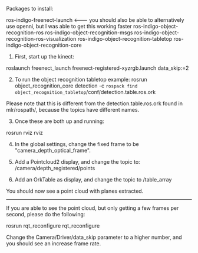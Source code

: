 Packages to install:

ros-indigo-freenect-launch  <--- you should also be able to
alternatively use openni, but I was able to get this working faster
ros-indigo-object-recognition-ros
ros-indigo-object-recognition-msgs
ros-indigo-object-recognition-ros-visualization
ros-indigo-object-recognition-tabletop
ros-indigo-object-recognition-core


1) First, start up the kinect:

roslaunch freenect_launch freenect-registered-xyzrgb.launch data_skip:=2

2) To run the object recognition tabletop example:
rosrun object_recognition_core detection -c `rospack find
object_recognition_tabletop`/conf/detection.table.ros.ork

Please note that this is different from the detection.table.ros.ork
found in mlr/rospath/, because the topics have different names.

3) Once these are both up and running:

rosrun rviz rviz

4) In the global settings, change the fixed frame to be
"camera_depth_optical_frame".

5) Add a Pointcloud2 display, and change the topic to:
/camera/depth_registered/points
6) Add an OrkTable as display, and change the topic to /table_array

You should now see a point cloud with planes extracted.

-------------------

If you are able to see the point cloud, but only getting a few frames
per second, please do the following:

rosrun rqt_reconfigure rqt_reconfigure

Change the Camera/Driver/data_skip parameter to a higher number, and
you should see an increase frame rate.


